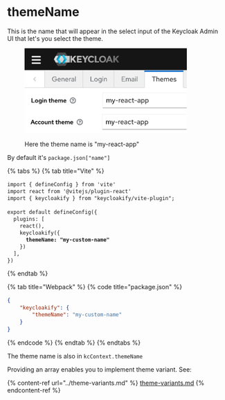 # themeName

This is the name that will appear in the select input of the Keycloak Admin UI that let's you select the theme.

<figure><img src="../../.gitbook/assets/image (94).png" alt="" width="375"><figcaption><p>Here the theme name is "my-react-app"</p></figcaption></figure>

By default it's `package.json["name"]`

{% tabs %}
{% tab title="Vite" %}
<pre class="language-typescript" data-title="vite.config.ts"><code class="lang-typescript">import { defineConfig } from 'vite'
import react from '@vitejs/plugin-react'
import { keycloakify } from "keycloakify/vite-plugin";

export default defineConfig({
  plugins: [
    react(), 
    keycloakify({
<strong>      themeName: "my-custom-name"
</strong>    })
  ],
})
</code></pre>
{% endtab %}

{% tab title="Webpack" %}
{% code title="package.json" %}
```json
{
    "keycloakify": {
        "themeName": "my-custom-name"
    }
}
```
{% endcode %}
{% endtab %}
{% endtabs %}

The theme name is also in `kcContext.themeName`

Providing an array enables you to implement theme variant. See:

{% content-ref url="../theme-variants.md" %}
[theme-variants.md](../theme-variants.md)
{% endcontent-ref %}

